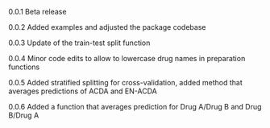 
0.0.1 Beta release

0.0.2 Added examples and adjusted the package codebase

0.0.3 Update of the train-test split function

0.0.4 Minor code edits to allow to lowercase drug names in preparation functions

0.0.5 Added stratified splitting for cross-validation, added method that averages predictions of ACDA and EN-ACDA

0.0.6 Added a function that averages prediction for Drug A/Drug B and Drug B/Drug A
